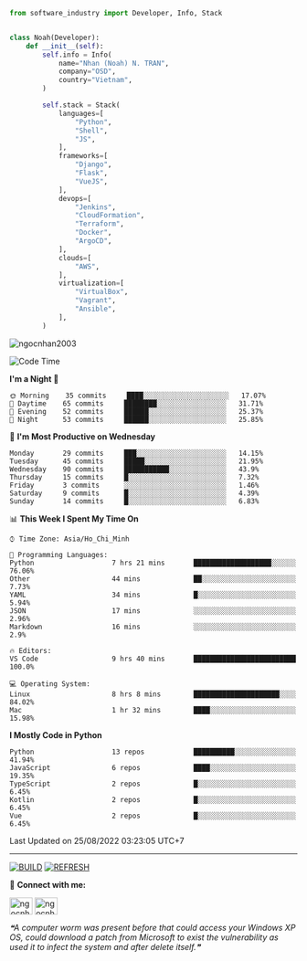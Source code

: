 ```python
from software_industry import Developer, Info, Stack


class Noah(Developer):
    def __init__(self):
        self.info = Info(
            name="Nhan (Noah) N. TRAN",
            company="OSD",
            country="Vietnam",
        )

        self.stack = Stack(
            languages=[
                "Python",
                "Shell",
                "JS",
            ],
            frameworks=[
                "Django",
                "Flask",
                "VueJS",
            ],
            devops=[
                "Jenkins",
                "CloudFormation",
                "Terraform",
                "Docker",
                "ArgoCD",
            ],
            clouds=[
                "AWS",
            ],
            virtualization=[
                "VirtualBox",
                "Vagrant",
                "Ansible",
            ],
        )
```
<img src="https://komarev.com/ghpvc/?username=ngocnhan2003&label=Profile%20views&color=0e75b6&style=flat" alt="ngocnhan2003" /> 

<!--START_SECTION:waka-->
![Code Time](http://img.shields.io/badge/Code%20Time-471%20hrs%204%20mins-blue)

**I'm a Night 🦉** 

```text
🌞 Morning    35 commits     ████░░░░░░░░░░░░░░░░░░░░░   17.07% 
🌆 Daytime    65 commits     ████████░░░░░░░░░░░░░░░░░   31.71% 
🌃 Evening    52 commits     ██████░░░░░░░░░░░░░░░░░░░   25.37% 
🌙 Night      53 commits     ██████░░░░░░░░░░░░░░░░░░░   25.85%

```
📅 **I'm Most Productive on Wednesday** 

```text
Monday       29 commits     ███░░░░░░░░░░░░░░░░░░░░░░   14.15% 
Tuesday      45 commits     █████░░░░░░░░░░░░░░░░░░░░   21.95% 
Wednesday    90 commits     ███████████░░░░░░░░░░░░░░   43.9% 
Thursday     15 commits     █░░░░░░░░░░░░░░░░░░░░░░░░   7.32% 
Friday       3 commits      ░░░░░░░░░░░░░░░░░░░░░░░░░   1.46% 
Saturday     9 commits      █░░░░░░░░░░░░░░░░░░░░░░░░   4.39% 
Sunday       14 commits     █░░░░░░░░░░░░░░░░░░░░░░░░   6.83%

```


📊 **This Week I Spent My Time On** 

```text
⌚︎ Time Zone: Asia/Ho_Chi_Minh

💬 Programming Languages: 
Python                   7 hrs 21 mins       ███████████████████░░░░░░   76.06% 
Other                    44 mins             ██░░░░░░░░░░░░░░░░░░░░░░░   7.73% 
YAML                     34 mins             █░░░░░░░░░░░░░░░░░░░░░░░░   5.94% 
JSON                     17 mins             ░░░░░░░░░░░░░░░░░░░░░░░░░   2.96% 
Markdown                 16 mins             ░░░░░░░░░░░░░░░░░░░░░░░░░   2.9%

🔥 Editors: 
VS Code                  9 hrs 40 mins       █████████████████████████   100.0%

💻 Operating System: 
Linux                    8 hrs 8 mins        █████████████████████░░░░   84.02% 
Mac                      1 hr 32 mins        ████░░░░░░░░░░░░░░░░░░░░░   15.98%

```

**I Mostly Code in Python** 

```text
Python                   13 repos            ██████████░░░░░░░░░░░░░░░   41.94% 
JavaScript               6 repos             ████░░░░░░░░░░░░░░░░░░░░░   19.35% 
TypeScript               2 repos             █░░░░░░░░░░░░░░░░░░░░░░░░   6.45% 
Kotlin                   2 repos             █░░░░░░░░░░░░░░░░░░░░░░░░   6.45% 
Vue                      2 repos             █░░░░░░░░░░░░░░░░░░░░░░░░   6.45%

```



 Last Updated on 25/08/2022 03:23:05 UTC+7
<!--END_SECTION:waka-->

<hr>

[![BUILD](https://github.com/ngocnhan2003/ngocnhan2003/actions/workflows/001_build.yml/badge.svg)](https://github.com/ngocnhan2003/ngocnhan2003/actions/workflows/001_build.yml)
[![REFRESH](https://github.com/ngocnhan2003/ngocnhan2003/actions/workflows/002_refresh.yml/badge.svg)](https://github.com/ngocnhan2003/ngocnhan2003/actions/workflows/002_refresh.yml)

🔗 **Connect with me:**

<a href="https://linkedin.com/in/ngocnhan2003" target="blank"><img align="center" src="https://raw.githubusercontent.com/rahuldkjain/github-profile-readme-generator/master/src/images/icons/Social/linked-in-alt.svg" alt="ngocnhan2003" height="30" width="40" /></a>
<a href="https://instagram.com/ngocnhan2003" target="blank"><img align="center" src="https://raw.githubusercontent.com/rahuldkjain/github-profile-readme-generator/master/src/images/icons/Social/instagram.svg" alt="ngocnhan2003" height="30" width="40" /></a>


<!--STARTS_HERE_QUOTE_README-->
<i>❝A computer worm was present before that could access your Windows XP OS, could download a patch from Microsoft to exist the vulnerability as used it to infect the system and after delete itself.❞</i>
<!--ENDS_HERE_QUOTE_README-->